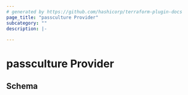 ```yaml
---
# generated by https://github.com/hashicorp/terraform-plugin-docs
page_title: "passculture Provider"
subcategory: ""
description: |-
  
---
```


# passculture Provider





<!-- schema generated by tfplugindocs -->
## Schema
